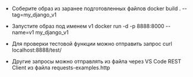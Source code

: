 * Соберите образ из заранее подготовленных файлов 
docker build . --tag=my_django_v1
* Запустите образ под именем v1 
docker run -d -p 8888:8000 --name=v1 my_django_v1
* Для проверки тестовой функции можно отправить запрос
curl localhost:8888/test/

* Другие запросы можно отправлять из файла через VS Code REST Client из файла requests-examples.http
